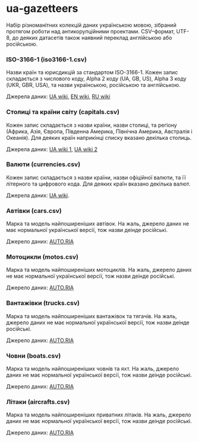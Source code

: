 # ua-gazetteers
Набір різноманітних колекцій даних українською мовою, зібраний протягом роботи над антикорупційними проектами. 
CSV–формат, UTF-8, до деяких датасетів також наявний переклад англійською або російською.

### ISO-3166-1 (iso3166-1.csv)
Назви країн та юрисдикцій за стандартом ISO-3166-1. Кожен запис складається з числового коду, Alpha 2 коду (UA, GB, US), Alpha 3 коду (UKR, GBR, USA), та назви українською, російською та англійською.

Джерела даних: [UA wiki](https://uk.wikipedia.org/wiki/ISO_3166-1), [EN wiki](https://en.wikipedia.org/wiki/ISO_3166-1), [RU wiki](https://ru.wikipedia.org/wiki/ISO_3166-1)

### Столиці та країни світу (capitals.csv)
Кожен запис складається з назви країни, назви столиці, та регіону (Африка, Азія, Європа, Південна Америка, Північна Америка, Австралія і Океанія). Для деяких країн наприкінці списку вказано декілька столиць.

Джерела даних: [UA wiki 1](https://uk.wikipedia.org/wiki/%D0%A1%D0%BF%D0%B8%D1%81%D0%BE%D0%BA_%D1%81%D1%82%D0%BE%D0%BB%D0%B8%D1%86%D1%8C_%D0%BA%D1%80%D0%B0%D1%97%D0%BD_%D1%81%D0%B2%D1%96%D1%82%D1%83), [UA wiki 2](https://uk.wikipedia.org/wiki/%D0%A1%D0%BF%D0%B8%D1%81%D0%BE%D0%BA_%D0%BA%D1%80%D0%B0%D1%97%D0%BD_%D0%B7_%D0%BA%D1%96%D0%BB%D1%8C%D0%BA%D0%BE%D0%BC%D0%B0_%D1%81%D1%82%D0%BE%D0%BB%D0%B8%D1%86%D1%8F%D0%BC%D0%B8)

### Валюти (currencies.csv)
Кожен запис складається з назви країни, назви офіційної валюти, та її літерного та цифрового кода. Для деяких країн вказано декілька валют.

Джерела даних: [UA wiki](https://uk.wikipedia.org/wiki/%D0%9A%D0%BB%D0%B0%D1%81%D0%B8%D1%84%D1%96%D0%BA%D0%B0%D1%86%D1%96%D1%8F_%D0%B2%D0%B0%D0%BB%D1%8E%D1%82_(ISO_4217)).

### Автівки (cars.csv)
Марка та модель найпоширеніших автівок. На жаль, джерело даних не має нормальної української версії, тож назви деінде російські.

Джерело даних: [AUTO.RIA](http://auto.ria.com/)

### Мотоцикли (motos.csv)
Марка та модель найпоширеніших мотоциклів. На жаль, джерело даних не має нормальної української версії, тож назви деінде російські.

Джерело даних: [AUTO.RIA](http://auto.ria.com/)

### Вантажівки (trucks.csv)
Марка та модель найпоширеніших вантажівок та тягачів. На жаль, джерело даних не має нормальної української версії, тож назви деінде російські.

Джерело даних: [AUTO.RIA](http://auto.ria.com/)

### Човни (boats.csv)
Марка та модель найпоширеніших човнів та яхт. На жаль, джерело даних не має нормальної української версії, тож назви деінде російські.

Джерело даних: [AUTO.RIA](http://auto.ria.com/)

### Літаки (aircrafts.csv)
Марка та модель найпоширеніших приватних літаків. На жаль, джерело даних не має нормальної української версії, тож назви деінде російські.

Джерело даних: [AUTO.RIA](http://auto.ria.com/)
